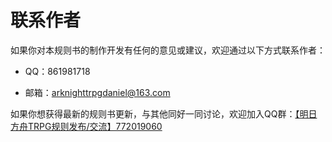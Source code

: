 # 联系作者

如果你对本规则书的制作开发有任何的意见或建议，欢迎通过以下方式联系作者：

- QQ：861981718

- 邮箱：arknighttrpgdaniel@163.com

如果你想获得最新的规则书更新，与其他同好一同讨论，欢迎加入QQ群：[【明日方舟TRPG规则发布/交流】772019060](https://jq.qq.com/?_wv=1027&k=vaTfzRFc)

